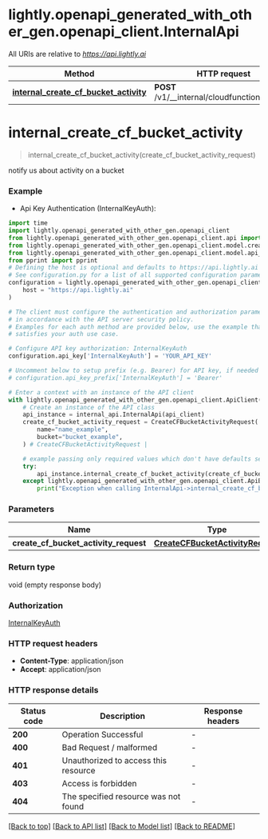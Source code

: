 # lightly.openapi_generated_with_other_gen.openapi_client.InternalApi

All URIs are relative to *https://api.lightly.ai*

Method | HTTP request | Description
------------- | ------------- | -------------
[**internal_create_cf_bucket_activity**](InternalApi.md#internal_create_cf_bucket_activity) | **POST** /v1/__internal/cloudfunctions/bucket | 


# **internal_create_cf_bucket_activity**
> internal_create_cf_bucket_activity(create_cf_bucket_activity_request)



notify us about activity on a bucket

### Example

* Api Key Authentication (InternalKeyAuth):
```python
import time
import lightly.openapi_generated_with_other_gen.openapi_client
from lightly.openapi_generated_with_other_gen.openapi_client.api import internal_api
from lightly.openapi_generated_with_other_gen.openapi_client.model.create_cf_bucket_activity_request import CreateCFBucketActivityRequest
from lightly.openapi_generated_with_other_gen.openapi_client.model.api_error_response import ApiErrorResponse
from pprint import pprint
# Defining the host is optional and defaults to https://api.lightly.ai
# See configuration.py for a list of all supported configuration parameters.
configuration = lightly.openapi_generated_with_other_gen.openapi_client.Configuration(
    host = "https://api.lightly.ai"
)

# The client must configure the authentication and authorization parameters
# in accordance with the API server security policy.
# Examples for each auth method are provided below, use the example that
# satisfies your auth use case.

# Configure API key authorization: InternalKeyAuth
configuration.api_key['InternalKeyAuth'] = 'YOUR_API_KEY'

# Uncomment below to setup prefix (e.g. Bearer) for API key, if needed
# configuration.api_key_prefix['InternalKeyAuth'] = 'Bearer'

# Enter a context with an instance of the API client
with lightly.openapi_generated_with_other_gen.openapi_client.ApiClient(configuration) as api_client:
    # Create an instance of the API class
    api_instance = internal_api.InternalApi(api_client)
    create_cf_bucket_activity_request = CreateCFBucketActivityRequest(
        name="name_example",
        bucket="bucket_example",
    ) # CreateCFBucketActivityRequest | 

    # example passing only required values which don't have defaults set
    try:
        api_instance.internal_create_cf_bucket_activity(create_cf_bucket_activity_request)
    except lightly.openapi_generated_with_other_gen.openapi_client.ApiException as e:
        print("Exception when calling InternalApi->internal_create_cf_bucket_activity: %s\n" % e)
```

### Parameters

Name | Type | Description  | Notes
------------- | ------------- | ------------- | -------------
 **create_cf_bucket_activity_request** | [**CreateCFBucketActivityRequest**](CreateCFBucketActivityRequest.md)|  |

### Return type

void (empty response body)

### Authorization

[InternalKeyAuth](../README.md#InternalKeyAuth)

### HTTP request headers

 - **Content-Type**: application/json
 - **Accept**: application/json

### HTTP response details
| Status code | Description | Response headers |
|-------------|-------------|------------------|
**200** | Operation Successful |  -  |
**400** | Bad Request / malformed |  -  |
**401** | Unauthorized to access this resource |  -  |
**403** | Access is forbidden |  -  |
**404** | The specified resource was not found |  -  |

[[Back to top]](#) [[Back to API list]](../README.md#documentation-for-api-endpoints) [[Back to Model list]](../README.md#documentation-for-models) [[Back to README]](../README.md)

